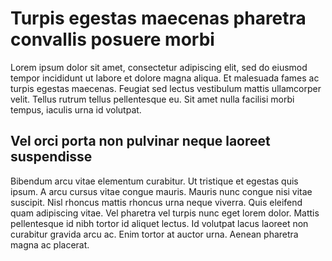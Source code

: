 # Turpis egestas maecenas pharetra convallis posuere morbi

Lorem ipsum dolor sit amet, consectetur adipiscing elit, sed do eiusmod tempor incididunt ut labore et dolore magna aliqua. Et malesuada fames ac turpis egestas maecenas. Feugiat sed lectus vestibulum mattis ullamcorper velit. Tellus rutrum tellus pellentesque eu. Sit amet nulla facilisi morbi tempus, iaculis urna id volutpat.

## Vel  orci porta non  pulvinar   neque laoreet suspendisse

Bibendum arcu vitae elementum curabitur. Ut tristique et egestas quis ipsum. A arcu cursus vitae congue mauris. Mauris nunc congue nisi vitae suscipit. Nisl rhoncus mattis rhoncus urna neque viverra. Quis eleifend quam adipiscing vitae. Vel pharetra vel turpis nunc eget lorem dolor. Mattis pellentesque id nibh tortor id aliquet lectus. Id volutpat lacus laoreet non curabitur gravida arcu ac. Enim tortor at auctor urna. Aenean pharetra magna ac placerat.